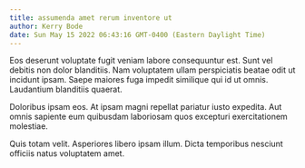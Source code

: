 ```yaml
---
title: assumenda amet rerum inventore ut
author: Kerry Bode
date: Sun May 15 2022 06:43:16 GMT-0400 (Eastern Daylight Time)
---
```

Eos deserunt voluptate fugit veniam labore consequuntur est. Sunt vel debitis non dolor blanditiis. Nam voluptatem ullam perspiciatis beatae odit ut incidunt ipsam. Saepe maiores fuga impedit similique qui id ut omnis. Laudantium blanditiis quaerat.

 Doloribus ipsam eos. At ipsam magni repellat pariatur iusto expedita. Aut omnis sapiente eum quibusdam laboriosam quos excepturi exercitationem molestiae.

 Quis totam velit. Asperiores libero ipsam illum. Dicta temporibus nesciunt officiis natus voluptatem amet.